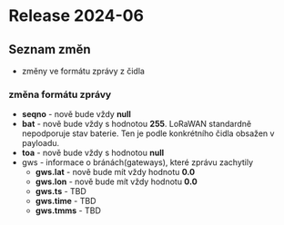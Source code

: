 # Release 2024-06

## Seznam změn

- změny ve formátu zprávy z čidla

### změna formátu zprávy

* **seqno** - nově bude vždy **null**
* **bat** - nově bude vždy s hodnotou **255**. LoRaWAN standardně nepodporuje stav baterie. Ten je podle konkrétního čidla obsažen v payloadu.
* **toa** - nově bude vždy s hodnotou **null**
* gws - informace o bránách(gateways), které zprávu zachytily
  * **gws.lat** - nově bude mít vždy hodnotu **0.0**
  * **gws.lon** - nově bude mít vždy hodnotu **0.0**
  * **gws.ts** - TBD
  * **gws.time** - TBD
  * **gws.tmms** - TBD
